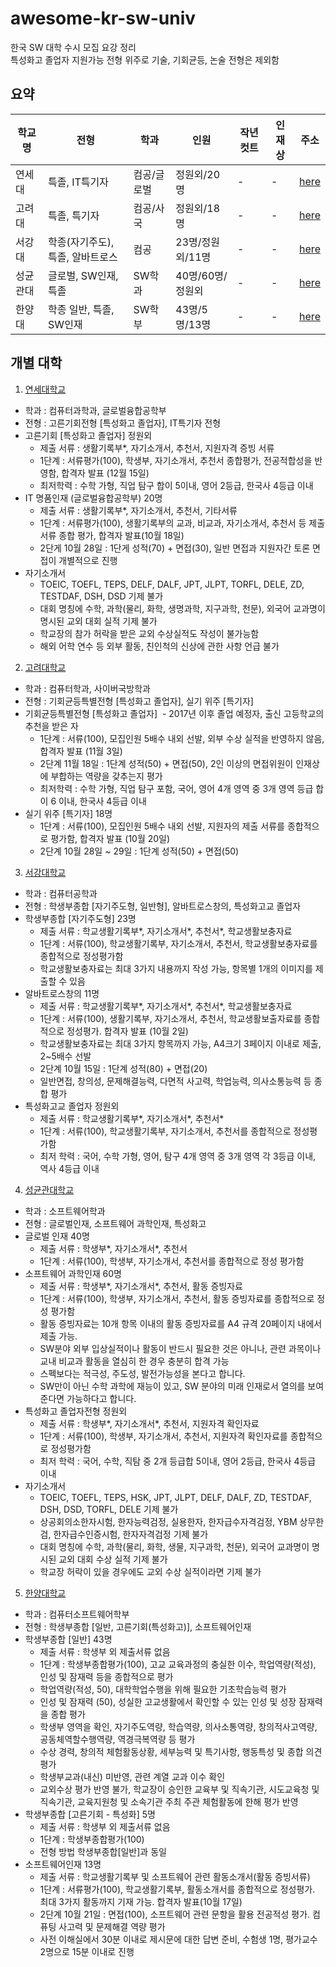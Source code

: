 # awesome-kr-sw-univ
한국 SW 대학 수시 모집 요강 정리 <br>
특성화고 졸업자 지원가능 전형 위주로 기술, 기회균등, 논술 전형은 제외함 <br>

## 요약
| 학교명 | 전형 | 학과 | 인원 | 작년 컷트 | 인재상 | 주소 |
| ---- | --- | --- | --- |------ | ----- | --- |
| 연세대 | 특졸, IT특기자 | 컴공/글로벌 | 정원외/20명 | - | - | [here](http://www.yonsei.ac.kr/sc/admission/admission.jsp) |
| 고려대 | 특졸, 특기자 | 컴공/사국 | 정원외/18명 | - | - | [here](http://oku.korea.ac.kr/oku/index.jsp) |
| 서강대 | 학종(자기주도), 특졸, 알바트로스 | 컴공 | 23명/정원외/11명 | - | - | [here](https://www.sogang.ac.kr/admin/grad_01.html) |
| 성균관대 | 글로벌, SW인재, 특졸 | SW학과 | 40명/60명/정원외 | - | - | [here](https://admission.skku.edu/) |
| 한양대 | 학종 일반, 특졸, SW인재 | SW학부 | 43명/5명/13명 | - | - | [here](http://iphak.hanyang.ac.kr/new/2017/intro/) |

## 개별 대학

1. [연세대학교](http://www.yonsei.ac.kr/sc/admission/admission.jsp)
- 학과 : 컴퓨터과학과, 글로벌융합공학부
- 전형 : 고른기회전형 [특성화고 졸업자], IT특기자 전형
- 고른기회 [특성화고 졸업자] 정원외
  - 제출 서류 : 생활기록부*, 자기소개서, 추천서, 지원자격 증빙 서류
  - 1단계 : 서류평가(100), 학생부, 자기소개서, 추천서 종합평가, 전공적합성을 반영함, 합격자 발표 (12월 15일)
  - 최저학력 : 수학 가형, 직업 탐구 합이 5이내, 영어 2등급, 한국사 4등급 이내
- IT 명품인재 (글로벌융합공학부) 20명
  - 제출 서류 : 생활기록부*, 자기소개서, 추천서, 기타서류
  - 1단계 : 서류평가(100), 생활기록부의 교과, 비교과, 자기소개서, 추천서 등 제출 서류 종합 평가, 합격자 발표(10월 18일)
  - 2단게 10월 28일 : 1단게 성적(70) + 면접(30), 일반 면접과 지원자간 토론 면접이 개별적으로 진행
- 자기소개서
  - TOEIC, TOEFL, TEPS, DELF, DALF, JPT, JLPT, TORFL, DELE, ZD, TESTDAF, DSH, DSD 기제 불가
  - 대회 명칭에 수학, 과학(물리, 화학, 생명과학, 지구과학, 천문), 외국어 교과명이 명시된 교외 대회 실적 기제 불가
  - 학교장의 참가 허락을 받은 교외 수상실적도 작성이 불가능함
  - 해외 어학 연수 등 외부 활동, 친인척의 신상에 관한 사항 언급 불가

2. [고려대학교](http://oku.korea.ac.kr/oku/index.jsp)
- 학과 : 컴퓨터학과, 사이버국방학과
- 전형 : 기회균등특별전형 [특성화고 졸업자], 실기 위주 [특기자]
- 기회균등특별전형 [특성화고 졸업자]
  - 2017년 이후 졸업 예정자, 출신 고등학교의 추천을 받은 자
  - 1단계 : 서류(100), 모집인원 5배수 내외 선발, 외부 수상 실적을 반영하지 않음, 합격자 발표 (11월 3일)
  - 2단계 11월 18일 : 1단계 성적(50) + 면접(50), 2인 이상의 면접위원이 인재상에 부합하는 역량을 갖추는지 평가
  - 최저학력 : 수학 가형, 직업 탐구 포함, 국어, 영어 4개 영역 중 3개 영역 등급 합이 6 이내, 한국사 4등급 이내
- 실기 위주 [특기자] 18명
  - 1단계 : 서류(100), 모집인원 5배수 내외 선발, 지원자의 제출 서류를 종합적으로 평가함, 합격자 발표 (10월 20일)
  - 2단계 10월 28일 ~ 29일 : 1단계 성적(50) + 면접(50)

3. [서강대학교](https://www.sogang.ac.kr/admin/grad_01.html)
- 학과 : 컴퓨터공학과
- 전형 : 학생부종합 [자기주도형, 일반형], 알바트로스창의, 특성화고교 졸업자
- 학생부종합 [자기주도형] 23명
    - 제출 서류 : 학교생활기록부*, 자기소개서*, 추천서*, 학교생활보충자료
    - 1단계 : 서류(100), 학교생활기록부, 자기소개서, 추천서, 학교생활보충자료를 종합적으로 정성평가함
    - 학교생활보충자료는 최대 3가지 내용까지 작성 가능, 항목별 1개의 이미지를 제출할 수 있음
- 알바트로스창의 11명
    - 제출 서류 : 학교생활기록부*, 자기소개서*, 추천서*, 학교생활보충자료
    - 1단계 : 서류(100), 생활기록부, 자기소개서, 추천서, 학교생활보출자료를 종합적으로 정성평가. 합격자 발표 (10월 2일)
    - 학교생활보충자료는 최대 3가지 항목까지 가능, A4크기 3페이지 이내로 제출, 2~5배수 선발
    - 2단계 10월 15일 : 1단계 성적(80) + 면접(20)
    - 일반면접, 창의성, 문제해결능력, 다면적 사고력, 학업능력, 의사소통능력 등 종합 평가
- 특성화고교 졸업자 정원외
    - 제출 서류 : 학교생활기록부*, 자기소개서*, 추천서*
    - 1단계 : 서류(100), 학교생활기록부, 자기소개서, 추천서를 종합적으로 정성평가함
    - 최저 학력 : 국어, 수학 가형, 영어, 탐구 4개 영역 중 3개 영역 각 3등급 이내, 역사 4등급 이내

4. [성균관대학교](https://admission.skku.edu/)
- 학과 : 소프트웨어학과
- 전형 : 글로벌인재, 소프트웨어 과학인재, 특성화고
- 글로벌 인재 40명
    - 제출 서류 : 학생부*, 자기소개서*, 추천서
    - 1단계 : 서류(100), 학생부, 자기소개서, 추천서를 종합적으로 정성 평가함
- 소프트웨어 과학인재 60명
    - 제출 서류 : 학생부*, 자기소개서*, 추천서, 활동 증빙자료
    - 1단계 : 서류(100), 학생부, 자기소개서, 추천서, 활동 증빙자료를 종합적으로 정성 평가함
    - 활동 증빙자료는 10개 항목 이내의 활동 증빙자료를 A4 규격 20페이지 내에서 제출 가능.
    - SW분야 외부 입상실적이나 활동이 반드시 필요한 것은 아니나, 관련 과목이나 교내 비교과 활동을 열심히 한 경우 충분히 합격 가능
    - 스펙보다는 적극성, 주도성, 발전가능성을 본다고 합니다.
    - SW만이 아닌 수학 과학에 재능이 있고, SW 분야의 미래 인재로서 열의를 보여준다면 가능하다고 합니다.
- 특성화고 졸업자전형 정원외
    - 제출 서류 : 학생부*, 자기소개서*, 추천서, 지원자격 확인자료
    - 1단계 : 서류(100), 학생부, 자기소개서, 추천서, 지원자격 확인자료를 종합적으로 정성평가함
    - 최저 학력 : 국어, 수학, 직탐 중 2개 등급합 5이내, 영어 2등급, 한국사 4등급 이내
- 자기소개서
    - TOEIC, TOEFL, TEPS, HSK, JPT, JLPT, DELF, DALF, ZD, TESTDAF, DSH, DSD, TORFL, DELE 기제 불가
    - 상공회의소한자시험, 한자능력검정, 실용한자, 한자급수자격검정, YBM 상무한검, 한자급수인증시험, 한자자격검정 기제 불가
    - 대회 명칭에 수학, 과학(물리, 화학, 생물, 지구과학, 천문), 외국어 교과명이 명시된 교외 대회 수상 실적 기제 불가
    - 학교장 허락이 있을 경우에도 교외 수상 실적이라면 기제 불가

5. [한양대학교](http://iphak.hanyang.ac.kr/new/2017/intro/)
- 학과 : 컴퓨터소프트웨어학부
- 전형 : 학생부종합 [일반, 고른기회(특성화고)], 소프트웨어인재
- 학생부종합 [일반] 43명
    - 제출 서류 : 학생부 외 제출서류 없음
    - 1단계 : 학생부종합평가(100), 고교 교육과정의 충실한 이수, 학업역량(적성), 인성 및 잠재력 등을 종합적으로 평가
    - 학업역량(적성, 50), 대학학업수행을 위해 필요한 기초학습능력 평가
    - 인성 및 잠재력 (50), 성실한 고교생활에서 확인할 수 있는 인성 및 성장 잠재력을 종합 평가
    - 학생부 영역을 확인, 자기주도역량, 학습역량, 의사소통역량, 창의적사고역량, 공동체역할수행역량, 역경극복역량 등 평가
    - 수상 경력, 창의적 체험활동상황, 세부능력 및 특기사항, 행동특성 및 종합 의견 평가
    - 학생부교과(내신) 미반영, 관련 계열 교과 이수 확인
    - 교외수상 평가 반영 불가, 학교장이 승인한 교육부 및 직속기관, 시도교육청 및 직속기관, 교육지원청 및 소속기관 주최 주관 체험활동에 한해 평가 반영
- 학생부종합 [고른기회 - 특성화] 5명
    - 제출 서류 : 학생부 외 제출서류 없음
    - 1단계 : 학생부종합평가(100)
    - 전형 방법 학생부종합[일반]과 동일
- 소프트웨어인재 13명
    - 제출 서류 : 학교생활기록부 및 소프트웨어 관련 활동소개서(활동 증빙서류)
    - 1단계 : 서류평가(100), 학교생활기록부, 활동소개서를 종합적으로 정성평가. 최대 3가지 활동까지 기재 가능. 합격자 발표(10월 17일)
    - 2단계 10월 21일 : 면접(100), 소프트웨어 관련 문항을 활용 전공적성 평가. 컴퓨팅 사고력 및 문제해결 역량 평가
    - 사전 이해실에서 30분 이내로 제시문에 대한 답변 준비, 수험생 1명, 평가교수 2명으로 15분 이내로 진행
